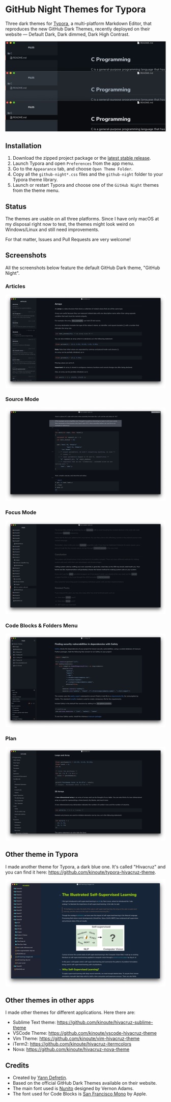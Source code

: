 # GitHub Night Themes for Typora

Three dark themes for [Typora](https://typora.io), a multi-platform Markdown Editor, that reproduces the new GitHub Dark Themes, recently deployed on their website — Default Dark, Dark dimmed, Dark High Contrast.

![](images/montage-themes.png)

## Installation

1. Download the zipped project package or the [latest stable release](https://github.com/kinoute/typora-github-night-theme/releases).
2. Launch Typora and open `Preferences` from the app menu.
3. Go to the `Appearance` tab, and choose `Open Theme Folder`.
4. Copy all the `github-night*.css` files and the `github-night` folder to your Typora theme library.
5. Launch or restart Typora and choose one of the `GitHub Night` themes from the theme menu.

## Status

The themes are usable on all three platforms. Since I have only macOS at my disposal right now to test, the themes might look weird on Windows/Linux and still need improvements.

For that matter, Issues and Pull Requests are very welcome!

## Screenshots

All the screenshots below feature the default GitHub Dark theme, "GitHub Night".

### Articles

![](images/articles.png)

### Source Mode

![](images/sourcemode.png)

### Focus Mode

![](images/focusmode.png)

### Code Blocks & Folders Menu

![](images/codefolders.png)

### Plan

![](images/plan.png)

## Other theme in Typora

I made another theme for Typora, a dark blue one. It's called "Hivacruz" and you can find it here: https://github.com/kinoute/typora-hivacruz-theme.

![](images/hivacruz.png)

## Other themes in other apps

I made other themes for different applications. Here there are:

- Sublime Text theme: https://github.com/kinoute/hivacruz-sublime-theme
- VSCode Theme: https://github.com/kinoute/vscode-hivacruz-theme
- Vim Theme: https://github.com/kinoute/vim-hivacruz-theme
- iTerm2: https://github.com/kinoute/hivacruz-itermcolors
- Nova: https://github.com/kinoute/hivacruz-nova-theme

## Credits

* Created by [Yann Defretin](https://github.com/kinoute).
* Based on the official GitHub Dark Themes available on their website.
* The main font used is [Nunito](https://fonts.google.com/specimen/Nunito) designed by Vernon Adams.
* The font used for Code Blocks is [San Francisco Mono](https://developer.apple.com/fonts/) by Apple.
